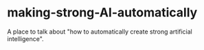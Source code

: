 # making-strong-AI-automatically
A place to talk about "how to automatically create strong artificial intelligence".
